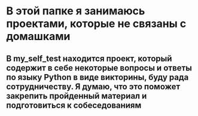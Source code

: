 # В этой папке я занимаюсь проектами, которые не связаны с домашками
## В my_self_test находится проект, который содержит в себе некоторые вопросы и ответы по языку Python в виде викторины, буду рада сотрудничеству. Я думаю, что это поможет закрепить пройденный материал и подготовиться к собеседованиям